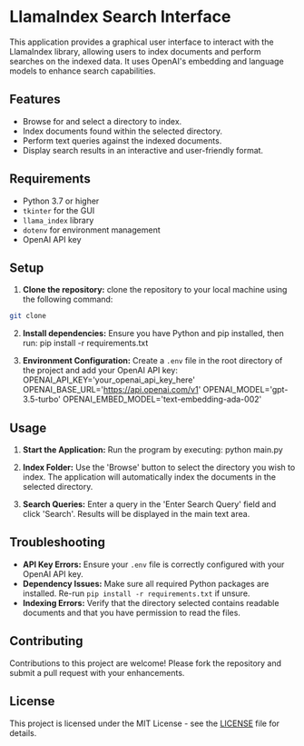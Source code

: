 # LlamaIndex Search Interface

This application provides a graphical user interface to interact with the LlamaIndex library, allowing users to index documents and perform searches on the indexed data. It uses OpenAI's embedding and language models to enhance search capabilities.

## Features

- Browse for and select a directory to index.
- Index documents found within the selected directory.
- Perform text queries against the indexed documents.
- Display search results in an interactive and user-friendly format.

## Requirements

- Python 3.7 or higher
- `tkinter` for the GUI
- `llama_index` library
- `dotenv` for environment management
- OpenAI API key

## Setup

1. **Clone the repository:**
  clone the repository to your local machine using the following command:
  ```bash
  git clone
  ```

2. **Install dependencies:**
Ensure you have Python and pip installed, then run:
pip install -r requirements.txt


3. **Environment Configuration:**
Create a `.env` file in the root directory of the project and add your OpenAI API key:
OPENAI_API_KEY='your_openai_api_key_here'
OPENAI_BASE_URL='https://api.openai.com/v1'
OPENAI_MODEL='gpt-3.5-turbo'
OPENAI_EMBED_MODEL='text-embedding-ada-002'



## Usage

1. **Start the Application:**
Run the program by executing:
python main.py


2. **Index Folder:**
Use the 'Browse' button to select the directory you wish to index. The application will automatically index the documents in the selected directory.

3. **Search Queries:**
Enter a query in the 'Enter Search Query' field and click 'Search'. Results will be displayed in the main text area.

## Troubleshooting

- **API Key Errors:** Ensure your `.env` file is correctly configured with your OpenAI API key.
- **Dependency Issues:** Make sure all required Python packages are installed. Re-run `pip install -r requirements.txt` if unsure.
- **Indexing Errors:** Verify that the directory selected contains readable documents and that you have permission to read the files.

## Contributing

Contributions to this project are welcome! Please fork the repository and submit a pull request with your enhancements.

## License

This project is licensed under the MIT License - see the [LICENSE](LICENSE) file for details.
